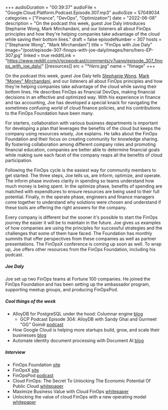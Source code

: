 +++
audioDuration = "00:39:37"
audioFile = "Google.Cloud.Platform.Podcast.Episode.307.mp3"
audioSize = 57049034
categories = ["Finance", "DevOps", "Optimization"]
date = "2022-06-08"
description = "On the podcast this week, guest Joe Daly introduces Stephanie Wong, Mark Mirchandani, and our listeners all about FinOps principles and how they're helping companies take advantage of the cloud while saving their bottom lines."
draft = false
episodeNumber = 307
hosts = ["Stephanie Wong", "Mark Mirchandani"]
title = "FinOps with Joe Daly"
image="/post/episode-307-finops-with-joe-daly/images/hero/hero-EP-307.jpg"
linked = true
redditLink = "https://www.reddit.com/r/gcppodcast/comments/v7uanq/episode_307_finops_with_joe_daly/"
[[resources]]
  src = "**Hero*.jpg"
  name = "fimage"
+++

On the podcast this week, guest Joe Daly tells [Stephanie Wong](https://twitter.com/stephr_wong), [Mark "Money" Mirchandani](https://twitter.com/markmirch), and our listeners all about FinOps principles and how they're helping companies take advantage of the cloud while saving their bottom lines. He describes FinOps as financial DevOps, making financial decisions in an effective and optimized way. With his experience in finance and tax accounting, Joe has developed a special knack for navigating the sometimes confusing world of cloud finance policies, and his contributions to the FinOps Foundation have been many. 

For starters, collaboration with various business departments is important for developing a plan that leverages the benefits of the cloud but keeps the company using resources wisely, Joe explains. He talks about the FinOps Foundation and their focus on creating community for knowledge sharing. By fostering collaboration among different company roles and promoting financial education, companies are better able to determine financial goals while making sure each facet of the company reaps all the benefits of cloud participation.  

Following the FinOps cycle is the easiest way for community members to get started. The three steps, Joe tells us, are inform, optimize, and operate. The inform phase involves clarity in spending so teams understand how much money is being spent. In the optimize phase, benefits of spending are matched with expenditures to ensure resources are being used to their full potential. Finally, in the operate phase, engineers and finance managers come together to understand why solutions were chosen and understand if these tools are offering the right answers for the company. 

Every company is different but the sooner it's possible to start the FinOps journey the easier it will be to maintain in the future. Joe gives us examples of how companies are using the principles for successful strategies and the challenges that some of them have faced. The Foundation has monthly summits that offer perspectives from these companies as well as partner presentations. The FinOpsX conference is coming up soon as well. To wrap up, Joe offers other resources from the FinOps Foundation, including his podcast.
 
##### Joe Daly

Joe set up two FinOps teams at Fortune 100 companies. He joined the FinOps Foundation and has been setting up the ambassador program, supporting meetup groups, and producing FinOpsPod.

##### Cool things of the week

* AlloyDB for PostgreSQL under the hood: Columnar engine [blog](https://cloud.google.com/blog/products/databases/alloydb-for-postgresql-columnar-engine)
     * GCP Podcast Episode 304: AlloyDB with Sandy Ghai and Gurmeet "GG" Goindi [podcast](https://www.gcppodcast.com/post/episode-304-alloydb-with-sandy-ghai-and-gg-goindi/) 
* How Google Cloud is helping more startups build, grow, and scale their businesses [blog](https://cloud.google.com/blog/topics/startups/updates-and-announcements-startup-summit-2022)
* Automate identity document processing with Document AI [blog](https://cloud.google.com/blog/topics/developers-practitioners/automate-identity-document-processing-document-ai)
 
##### Interview

* FinOps Foundation [site](https://www.finops.org/)
* FinOpsX [site](https://events.linuxfoundation.org/finops-x/)
* FinOpsPod [podcast](https://finopspod.captivate.fm)
* Cloud FinOps: The Secret To Unlocking The Economic Potential Of Public Cloud [whitepaper](https://www.forbes.com/sites/googlecloud/2022/04/04/cloud-finops-the-secret-to-unlocking-the-economic-potential-of-public-cloud/?sh=1755a008222a)
* Maximize Business Value with Cloud FinOps [whitepaper](https://services.google.com/fh/files/blogs/cloud_finops_paper.pdf)
* Unlocking the value of cloud FinOps with a new operating model [whitepaper](https://services.google.com/fh/files/misc/unlocking_the_value_of_cloud_finops_with_a_new_operating_model_whitepaper.pdf)

